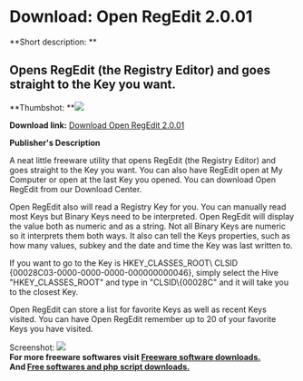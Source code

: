 # Download: Open RegEdit 2.0.01

**Short description: **

## Opens RegEdit (the Registry Editor) and goes straight to the Key you want.

  
**Thumbshot: **![](http://www.freewarefiles.com/screenshot/openregedit_md.gif)   
  
**Download link:** [Download Open RegEdit 2.0.01](http://freesoftwares.boysofts.com/Open-RegEdit_program_26864.html)  
  

**Publisher's Description**  
  

A neat little freeware utility that opens RegEdit (the Registry Editor) and
goes straight to the Key you want. You can also have RegEdit open at My
Computer or open at the last Key you opened. You can download Open RegEdit
from our Download Center.

Open RegEdit also will read a Registry Key for you. You can manually read most
Keys but Binary Keys need to be interpreted. Open RegEdit will display the
value both as numeric and as a string. Not all Binary Keys are numeric so it
interprets them both ways. It also can tell the Keys properties, such as how
many values, subkey and the date and time the Key was last written to.

If you want to go to the Key is HKEY_CLASSES_ROOT\ CLSID\
{00028C03-0000-0000-0000-000000000046}, simply select the Hive
"HKEY_CLASSES_ROOT\" and type in "CLSID\\{00028C" and it will take you to the
closest Key.

Open RegEdit can store a list for favorite Keys as well as recent Keys
visited. You can have Open RegEdit remember up to 20 of your favorite Keys you
have visited.

  
  
Screenshot: ![](http://www.freewarefiles.com/screenshot/openregedit.gif)  
**For more freeware softwares visit [Freeware software downloads.](http://freesoftwares.boysofts.com/)**   
**And [Free softwares and php script downloads.](http://www.boysofts.com/)**

